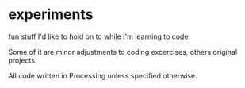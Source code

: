 # experiments
fun stuff I'd like to hold on to while I'm learning to code

Some of it are minor adjustments to coding excercises, others original projects

All code written in Processing unless specified otherwise.
